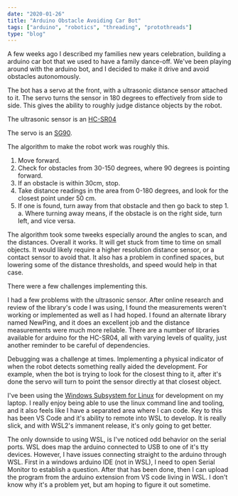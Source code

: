 ```yaml
---
date: "2020-01-26"
title: "Arduino Obstacle Avoiding Car Bot"
tags: ["arduino", "robotics", "threading", "protothreads"]
type: "blog"
---
```


A few weeks ago I described my families new years celebration, building a arduino car bot that we used to have a family dance-off. We've been playing around with the arduino bot, and I decided to make it drive and avoid obstacles autonomously.

The bot has a servo at the front, with a ultrasonic distance sensor attached to it. The servo turns the sensor in 180 degrees to effectively from side to side. This gives the ability to roughly judge distance objects by the robot.

The ultrasonic sensor is an [HC-SR04](https://www.digikey.com/catalog/en/partgroup/hc-sr04-ultrasonic-sonar-distance-sensors/82205?utm_adgroup=xGeneral&utm_source=google&utm_medium=cpc&utm_campaign=Dynamic%20Search&utm_term=&utm_content=xGeneral&gclid=EAIaIQobChMIypK7sdai5wIVh7zACh2brAr2EAAYASAAEgKY3fD_BwE)

The servo is an [SG90](https://www.amazon.com/Smraza-Helicopter-Airplane-Control-Arduino/dp/B07L2SF3R4/ref=sr_1_1_sspa?keywords=sg90&qid=1580104198&sr=8-1-spons&psc=1&spLa=ZW5jcnlwdGVkUXVhbGlmaWVyPUE3WEVOQzIwUTNUR0QmZW5jcnlwdGVkSWQ9QTA4MjM1NTlKSUFFS1ZRQTYxTkUmZW5jcnlwdGVkQWRJZD1BMDIwNzMwN0dRSDFXTkhNVURFNCZ3aWRnZXROYW1lPXNwX2F0ZiZhY3Rpb249Y2xpY2tSZWRpcmVjdCZkb05vdExvZ0NsaWNrPXRydWU=).

The algorithm to make the robot work was roughly this.

1. Move forward.
2. Check for obstacles from 30-150 degrees, where 90 degrees is pointing forward.
3. If an obstacle is within 30cm, stop.
4. Take distance readings in the area from 0-180 degrees, and look for the closest point under 50 cm.
5. If one is found, turn away from that obstacle and then go back to step 1.
   a. Where turning away means, if the obstacle is on the right side, turn left, and vice versa.

The algorithm took some tweeks especially around the angles to scan, and the distances. Overall it works. It will get stuck from time to time on small objects. It would likely require a higher resolution distance sensor, or a contact sensor to avoid that. It also has a problem in confined spaces, but lowering some of the distance thresholds, and speed would help in that case.

There were a few challenges implementing this.

I had a few problems with the ultrasonic sensor. After online research and review of the library's code I was using, I found the measurements weren't working or implemented as well as I had hoped. I found an alternate library named NewPing, and it does an excellent job and the distance measurements were much more reliable. There are a number of libraries available for arduino for the HC-SR04, all with varying levels of quality, just another reminder to be careful of dependencies.

Debugging was a challenge at times. Implementing a physical indicator of when the robot detects something really aided the development. For example, when the bot is trying to look for the closest thing to it, after it's done the servo will turn to point the sensor directly at that closest object.

I've been using the [Windows Subsystem for Linux](https://docs.microsoft.com/en-us/windows/wsl/install-win10) for development on my laptop. I really enjoy being able to use the linux command line and tooling, and it also feels like I have a separated area where I can code. Key to this has been VS Code and it's ability to remote into WSL to develop. It is really slick, and with WSL2's immanent release, it's only going to get better.

The only downside to using WSL, is I've noticed odd behavior on the serial ports. WSL does map the arduino connected to USB to one of it's tty devices. However, I have issues connecting straight to the arduino through WSL. First in a windows arduino IDE (not in WSL), I need to open Serial Monitor to establish a question. After that has been done, then I can upload the program from the arduino extension from VS code living in WSL. I don't know why it's a problem yet, but am hoping to figure it out sometime.
